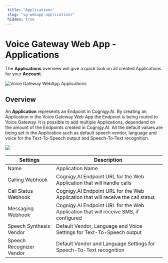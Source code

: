```yaml
---
 title: "Applications" 
 slug: "vg-webapp-applications" 
 hidden: true 
---
```


# Voice Gateway Web App - Applications

The **Applications** overview will give a quick look on all created Applications for your **Account**.

<img src="{{config.site_url}}voicegateway/images/VG-webapp-applications-overview.png" alt="Voice Gateway WebApp Applications" />

## Overview

<div class="divider"></div>

An **Application** represents an Endpoint in Cognigy.AI. By creating an Application in the Voice Gateway Web App the Endpoint is being routed to Voice Gateway. It is possible to add multiple Applications, dependend on the amount of the Endpoints created in Cognigy.AI. All the default values are being set in the Application such as default speech vendor, language and voice for the Text-To-Speech output and Speech-To-Text recognition.

<img class="image-center" src="{{config.site_url}}voicegateway/images/VG-webapp-applications-new-app.png" width="Voice Gateway WebApp Applications New Application" />

| Settings                 | Description                                                                          |
| ------------------------ | ------------------------------------------------------------------------------------ |
| Name                     | Application Name                                                                     |
| Calling Webhook          | Cognigy.AI Endpoint URL for the Web Application that will handle calls               |
| Call Status Webhook      | Cognigy.AI Endpoint URL for the Web Application that will receive the call status    |
| Messaging Webhook        | Cognigy.AI Endpoint URL for the Web Application that will receive SMS, if configured |
| Speech Synthesis Vendor  | Default Vendor, Language and Voice Settings for Text-To-Speech output                |
| Speech Recognizer Vendor | Default Vendor and Language Settings for Speech-To-Text recognition                  |
